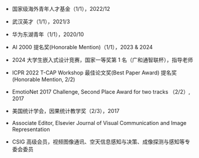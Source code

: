 - 国家级海外⻘年⼈才基⾦（1/1），2022/12

- 武汉英才（1/1），2021/3

- 华为东湖⻘年（1/1），2020/10

- AI 2000 提名奖(Honorable Mention)（1/1），2023 & 2024

- 2024 ⼤学⽣嵌入式设计竞赛，国家⼀等奖第 1 名（⼴和通智联杯），指导⽼师

- ICPR 2022 T-CAP Workshop 最佳论⽂奖(Best Paper Award) 提名奖(Honorable Mention, 2/2)

-  EmotioNet 2017 Challenge, Second Place Award for two tracks （2/2）, 2017

-  美国统计学会，因果统计教学奖（2/3），2017

-   Associate Editor, Elsevier Journal of Visual Communication and Image Representation

-  CSIG ⾼级会员，视频图像通讯、空天信息感知与决策、成像探测与感知等专委会委员